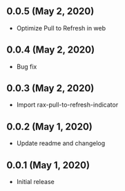 ## 0.0.5 (May 2, 2020)

* Optimize Pull to Refresh in web

## 0.0.4 (May 2, 2020)

* Bug fix

## 0.0.3 (May 2, 2020)

* Import rax-pull-to-refresh-indicator

## 0.0.2 (May 1, 2020)

* Update readme and changelog

## 0.0.1 (May 1, 2020)

* Initial release
